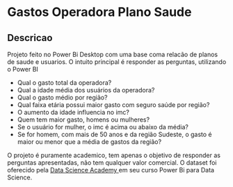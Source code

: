 # Gastos Operadora Plano Saude

## Descricao
<p>Projeto feito no Power Bi Desktop com uma base coma relacão de planos de saude e usuarios. O intuito principal é responder as perguntas, utilizando o Power BI</p>

<ul>
	<li> Qual o gasto total da operadora? </li>
	<li> Qual a idade média dos usuários da operadora? </li>
	<li> Qual o gasto médio por região? </li>
	<li> Qual faixa etária possui maior gasto com seguro saúde por região? </li>
	<li> O aumento da idade influencia no imc? </li>
	<li> Quem tem maior gasto, homens ou mulheres? </li>
	<li> Se o usuário for mulher, o imc é acima ou abaixo da média? </li>
	<li> Se for homem, com mais de 50 anos e da região Sudeste, o gasto é
maior ou menor que a média de gastos da região? </li>
</ul>

<p>O projeto é puramente academico, tem apenas o objetivo de responder as perguntas apresentadas, não tem qualquer valor comercial. O dataset foi oferecido pela <a href = 'https://www.datascienceacademy.com.br/' > Data Science Academy </a> em seu curso Power Bi para Data Science.</p>
